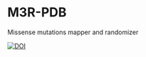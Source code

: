 # M3R-PDB
Missense mutations mapper and randomizer

[![DOI](https://zenodo.org/badge/185567547.svg)](https://zenodo.org/badge/latestdoi/185567547)
